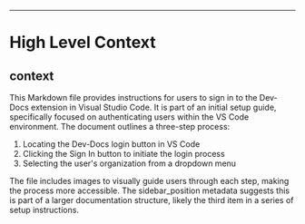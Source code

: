 

  ---
# High Level Context
## context
This Markdown file provides instructions for users to sign in to the Dev-Docs extension in Visual Studio Code. It is part of an initial setup guide, specifically focused on authenticating users within the VS Code environment. The document outlines a three-step process:

1. Locating the Dev-Docs login button in VS Code
2. Clicking the Sign In button to initiate the login process
3. Selecting the user's organization from a dropdown menu

The file includes images to visually guide users through each step, making the process more accessible. The sidebar_position metadata suggests this is part of a larger documentation structure, likely the third item in a series of setup instructions.

  